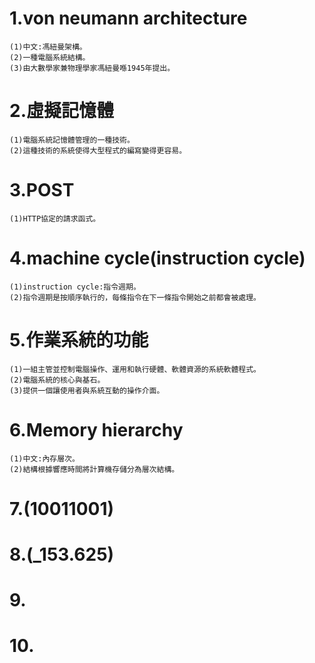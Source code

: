 # 1.von neumann architecture
~~~
(1)中文:馮紐曼架構。
(2)一種電腦系統結構。
(3)由大數學家兼物理學家馮紐曼喺1945年提出。
~~~
# 2.虛擬記憶體
~~~
(1)電腦系統記憶體管理的一種技術。
(2)這種技術的系統使得大型程式的編寫變得更容易。
~~~
# 3.POST
~~~
(1)HTTP協定的請求函式。
~~~
# 4.machine cycle(instruction cycle)
~~~
(1)instruction cycle:指令週期。
(2)指令週期是按順序執行的，每條指令在下一條指令開始之前都會被處理。
~~~
# 5.作業系統的功能
~~~
(1)一組主管並控制電腦操作、運用和執行硬體、軟體資源的系統軟體程式。
(2)電腦系統的核心與基石。
(3)提供一個讓使用者與系統互動的操作介面。
~~~
# 6.Memory hierarchy
~~~
(1)中文:內存層次。
(2)結構根據響應時間將計算機存儲分為層次結構。
~~~
# 7.(10011001)
# 8.(_153.625)
# 9.
# 10.
